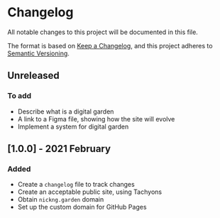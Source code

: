 # Changelog
All notable changes to this project will be documented in this file.

The format is based on [Keep a Changelog](https://keepachangelog.com/en/1.0.0/),
and this project adheres to [Semantic Versioning](https://semver.org/spec/v2.0.0.html).

## Unreleased

### To add

- Describe what is a digital garden
- A link to a Figma file, showing how the site will evolve
- Implement a system for digital garden

## [1.0.0] - 2021 February

### Added

- Create a `changelog` file to track changes
- Create an acceptable public site, using Tachyons
- Obtain `nickng.garden` domain
- Set up the custom domain for GitHub Pages

